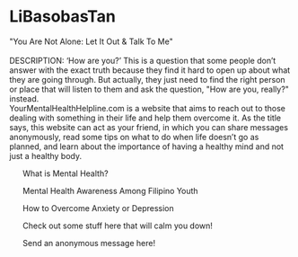# LiBasobasTan

<body>
  <p>"You Are Not Alone: Let It Out & Talk To Me" </br></br> DESCRIPTION: ‘How are you?’ This is a question that some people don’t answer with the exact truth because they find it hard to open up about what they are going through. But actually, they just need to find the right person or place that will listen to them and ask the question, "How are you, really?" instead. </br> YourMentalHealthHelpline.com is a website that aims to reach out to those dealing with something in their life and help them overcome it. As the title says, this website can act as your friend, in which you can share messages anonymously, read some tips on what to do when life doesn’t go as planned, and learn about the importance of having a healthy mind and not just a healthy body.</p>
  <ol>What is Mental Health?</ol>
  <ol>Mental Health Awareness Among Filipino Youth</ol>
  <ol>How to Overcome Anxiety or Depression</ol>
  <ol>Check out some stuff here that will calm you down!</ol>
  <ol>Send an anonymous message here!</ol>
<body/>
